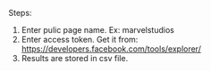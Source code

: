 Steps:
1) Enter pulic page name. Ex: marvelstudios
2) Enter access token. Get it from: https://developers.facebook.com/tools/explorer/
3) Results are stored in csv file.
